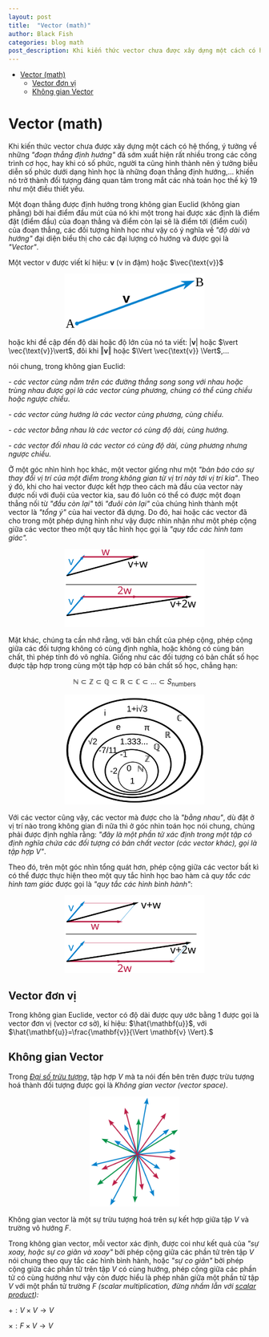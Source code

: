 ```yaml
---
layout: post
title:  "Vector (math)"
author: Black Fish
categories: blog math
post_description: Khi kiến thức vector chưa được xây dựng một cách có hệ thống, ý tưởng về những *"đoạn thẳng định hướng"* đã sớm xuất hiện rất nhiều trong các công trình cơ học, hay khi có số phức, người ta cũng hình thành nên ý tưởng biễu diễn số phức dưới dạng hình học là những đoạn thẳng định hướng,... khiến nó trở thành đối tượng đáng quan tâm trong mắt các nhà toán học thế kỷ 19 như một điều thiết yếu.
---
```


- [Vector (math)](#vector-math)
  - [Vector đơn vị](#vector-đơn-vị)
  - [Không gian Vector](#không-gian-vector)

# Vector (math)

Khi kiến thức vector chưa được xây dựng một cách có hệ thống, ý tưởng về những *"đoạn thẳng định hướng"* đã sớm xuất hiện rất nhiều trong các công trình cơ học, hay khi có số phức, người ta cũng hình thành nên ý tưởng biễu diễn số phức dưới dạng hình học là những đoạn thẳng định hướng,... khiến nó trở thành đối tượng đáng quan tâm trong mắt các nhà toán học thế kỷ 19 như một điều thiết yếu. 

Một đoạn thẳng được định hướng trong không gian Euclid (không gian phẳng) bởi hai điểm đầu mút của nó khi một trong hai được xác định là điểm đặt (điểm đầu) của đoạn thẳng và điểm còn lại sẽ là điểm tới (điểm cuối) của đoạn thẳng, các đối tượng hình học như vậy có ý nghĩa về *"độ dài và hướng"* đại diện biểu thị cho các đại lượng có hướng và được gọi là *"Vector"*.

Một vector v được viết kí hiệu: $\mathbf{v}$ (v in đậm) hoặc $\vec{\text{v}}$

<p align="center"><img src="/assets/img/Vector_from_A_to_B.svg" width="280"/></p>

hoặc khi đề cập đến độ dài hoặc độ lớn của nó ta viết: $\vert \mathbf{v}\vert$ hoặc $\vert \vec{\text{v}}\vert$, đôi khi $\Vert \mathbf{v}\Vert$ hoặc $\Vert \vec{\text{v}} \Vert$,...

nói chung, trong không gian Euclid:

*\- các vector cùng nằm trên các đường thẳng song song với nhau hoặc trùng nhau được gọi là các vector cùng phương, chúng có thể cùng chiều hoặc ngược chiều*.

*\- các vector cùng hướng là các vector cùng phương, cùng chiều.*

*\- các vector bằng nhau là các vector có cùng độ dài, cùng hướng.*

*\- các vector đối nhau là các vector có cùng độ dài, cùng phương nhưng ngược chiều.*

Ở một góc nhìn hình học khác, một vector giống như một *"bản báo cáo sự thay đổi vị trí của một điểm trong không gian từ vị trí này tới vị trí kia"*. Theo ý đó, khi cho hai vector được kết hợp theo cách mà đầu của vector này được nối với đuôi của vector kia, sau đó luôn có thể có được một đoạn thẳng nối từ *"đầu còn lại"* tới *"đuôi còn lại"* của chúng hình thành một vector là *"tổng ý"* của hai vector đã dựng. Do đó, hai hoặc các vector đã cho trong một phép dựng hình như vậy được nhìn nhận như một phép cộng giữa các vector theo một quy tắc hình học gọi là *"quy tắc các hình tam giác".*

<p align="center"><img src="/assets/img/Vector_add_scale_tri.svg" width="280"/></p>

Mặt khác, chúng ta cần nhớ rằng, với bản chất của phép cộng, phép cộng giữa các đối tượng không có cùng định nghĩa, hoặc không có cùng bản chất, thì phép tính đó vô nghĩa. Giống như các đối tượng có bản chất số học được tập hợp trong cùng một tập hợp có bản chất số học, chẳng hạn: 

$$\mathbb{N}\subset\mathbb{Z}\subset\mathbb{Q}\subset\mathbb{R}\subset\mathbb{C}\subset...\subset S_\text{numbers}$$

<p align="center"><img src="/assets/img/NumberSetinC.svg" width="280"/></p>

Với các vector cũng vậy, các vector mà được cho là *"bằng nhau"*, dù đặt ở vị trí nào trong không gian đi nữa thì ở góc nhìn toán học nói chung, chúng phải được định nghĩa rằng: *"đây là một phần tử xác định trong một tập có định nghĩa chứa các đối tượng có bản chất vector (các vector khác), gọi là tập hợp* $V$*"*.

Theo đó, trên một góc nhìn tổng quát hơn, phép cộng giữa các vector bất kì có thể được thực hiện theo một quy tắc hình học bao hàm cả *quy tắc các hình tam giác* được gọi là *"quy tắc các hình bình hành"*:

<p align="center"><img src="/assets/img/Vector_add_scale.svg" width="280"/></p>

## Vector đơn vị

Trong không gian Euclide, vector có độ dài được quy ước bằng 1 được gọi là vector đơn vị (vector cơ sở), kí hiệu: $\hat{\mathbf{u}}$, với $\hat{\mathbf{u}}=\frac{\mathbf{v}}{\Vert \mathbf{v} \Vert}.$

## Không gian Vector

Trong [*Đại số trừu tượng*](https://en.wikipedia.org/wiki/Abstract_algebra), tập hợp $V$ mà ta nói đến bên trên được trừu tượng hoá thành đối tượng được gọi là *Không gian vector (vector space)*.

<p align="center"><img src="/assets/img/Vector_space_illust.svg"
 width="180"/></p>

Không gian vector là một sự trừu tượng hoá trên sự kết hợp giữa tập $V$ và trường vô hướng $F.$

Trong không gian vector, mỗi vector xác định, được coi như kết quả của *"sự xoay, hoặc sự co giãn và xoay"* bởi phép cộng giữa các phần tử trên tập $V$ nói chung theo quy tắc các hình bình hành, hoặc *"sự co giãn"* bởi phép cộng giữa các phần tử trên tập $V$ có cùng hướng, phép cộng giữa các phần tử có cùng hướng như vậy còn được hiểu là phép nhân giữa một phần tử tập $V$ với một phần tử trường $F$ *(scalar multiplication, đừng nhầm lẫn với [scalar product](#)):*

$+:V\times V \rightarrow V$

$\times: F\times V \rightarrow V$